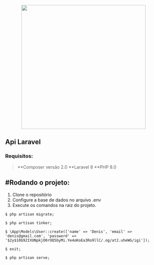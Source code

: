 <p align="center"><a href="https://laravel.com" target="_blank"><img src="https://raw.githubusercontent.com/laravel/art/master/logo-lockup/5%20SVG/2%20CMYK/1%20Full%20Color/laravel-logolockup-cmyk-red.svg" width="400"></a></p>

## Api Laravel

### Requisitos:
> **Composer versão 2.0 **Laravel 8 **PHP 8.0

## #Rodando o projeto:
1. Clone o repositório
2. Configure a base de dados no arquivo .env
3. Execute os comandos na raiz do projeto.
   
`$ php artisan migrate;`

`$ php artisan tinker;`

`$ \App\Models\User::create(['name' => 'Denis', 'email' => 'denis@gmail.com', 'password' => '$2y$10$92IXUNpkjO0rOQ5byMi.Ye4oKoEa3Ro9llC/.og/at2.uheWG/igi']);`

`$ exit;`

`$ php artisan serve;`




